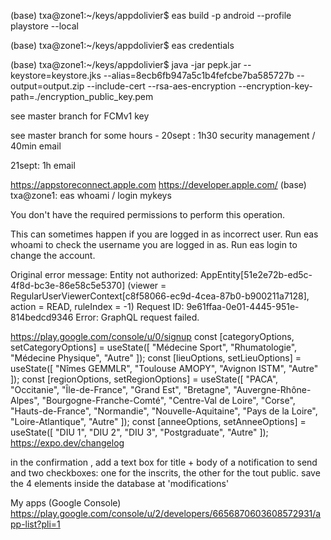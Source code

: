 

(base) txa@zone1:~/keys/appdolivier$ eas build -p android --profile playstore --local

(base) txa@zone1:~/keys/appdolivier$ eas credentials

(base) txa@zone1:~/keys/appdolivier$ java -jar pepk.jar --keystore=keystore.jks --alias=8ecb6fb947a5c1b4fefcbe7ba585727b --output=output.zip --include-cert --rsa-aes-encryption --encryption-key-path=./encryption_public_key.pem

see master branch for FCMv1 key

see master branch for some hours - 20sept : 1h30 security management / 40min email

21sept: 1h email


https://appstoreconnect.apple.com
https://developer.apple.com/
(base) txa@zone1: eas whoami / login mykeys

You don't have the required permissions to perform this operation.

This can sometimes happen if you are logged in as incorrect user.
Run eas whoami to check the username you are logged in as.
Run eas login to change the account.

Original error message: Entity not authorized: AppEntity[51e2e72b-ed5c-4f8d-bc3e-86e58c5e5370] (viewer = RegularUserViewerContext[c8f58066-ec9d-4cea-87b0-b900211a7128], action = READ, ruleIndex = -1)
Request ID: 9e61ffaa-0e01-4445-951e-814bedcd9346
    Error: GraphQL request failed.

https://play.google.com/console/u/0/signup
const [categoryOptions, setCategoryOptions] = useState([
"Médecine Sport",
"Rhumatologie",
"Médecine Physique",
"Autre"
 ]);
const [lieuOptions, setLieuOptions] = useState([
"Nîmes GEMMLR",
"Toulouse AMOPY",
"Avignon ISTM",
"Autre"
 ]);
const [regionOptions, setRegionOptions] = useState([
"PACA",
"Occitanie",
"Île-de-France",
"Grand Est",
"Bretagne",
"Auvergne-Rhône-Alpes",
"Bourgogne-Franche-Comté",
"Centre-Val de Loire",
"Corse",
"Hauts-de-France",
"Normandie",
"Nouvelle-Aquitaine",
"Pays de la Loire",
"Loire-Atlantique",
"Autre"
 ]);
const [anneeOptions, setAnneeOptions] = useState([
"DIU 1",
"DIU 2",
"DIU 3",
"Postgraduate",
"Autre"
 ]);
https://expo.dev/changelog

in the confirmation , add a text box for title + body of a notification to send and two checkboxes: one for the inscrits, the other for the tout public. save the 4 elements inside the database at 'modifications'

My apps (Google Console)
https://play.google.com/console/u/2/developers/6656870603608572931/app-list?pli=1


